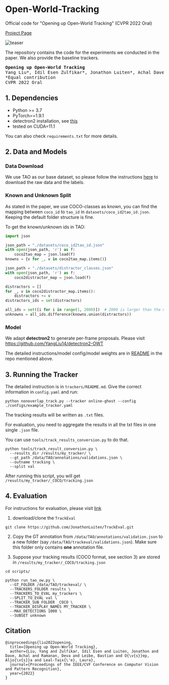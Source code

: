 # Open-World-Tracking
Official code for "Opening up Open-World Tracking" (CVPR 2022 Oral) 

[Project Page](https://openworldtracking.github.io/)

![teaser](assets/teaser.png)


The repository contains the code for the experiments we conducted
in the paper. We also provide the baseline trackers.

<pre><b>Opening up Open-World Tracking</b>
Yang Liu*, Idil Esen Zulfikar*, Jonathon Luiten*, Achal Dave*, Deva Ramanan, Bastian Leibe, Aljoša Ošep, Laura Leal-Taixé
<t><t>*Equal contribution
CVPR 2022 Oral</pre>

## 1. Dependencies
- Python >= 3.7
- PyTorch==1.9.1
- detectron2 installation, see [this](https://github.com/YangLiu14/detectron2-OWT)
- tested on CUDA=11.1

You can also check `requirements.txt` for more details.


## 2. Data and Models

### Data Download
We use TAO as our base dataset, so please follow the instructions [here](https://motchallenge.net/tao_download.php) 
to download the raw data and the labels.

### Known and Unknown Split
As stated in the paper, we use COCO-classes as known, you can find the mapping between
`coco_id` to `tao_id` in `datasets/coco_id2tao_id.json`.
Keeping the default folder structure is fine.



To get the known/unknown ids in TAO:
```python
import json

json_path = "./datasets/coco_id2tao_id.json"
with open(json_path, 'r') as f:
    coco2tao_map = json.load(f)
knowns = {v for _, v in coco2tao_map.items()}

json_path = "./datasets/distractor_classes.json"
with open(json_path, 'r') as f:
    coco2distractor_map = json.load(f)

distractors = []
for _, v in coco2distractor_map.items():
    distractors += v
distractors_ids = set(distractors)

all_ids = set([i for i in range(1, 2000)])  # 2000 is larger than the max category id in TAO-OW.
unknowns = all_ids.difference(knowns.union(distractors))
```

### Model
We adapt **detectron2** to generate per-frame proposals.
Please visit https://github.com/YangLiu14/detectron2-OWT

The detailed instructions/model config/model weights are in 
[README](https://github.com/YangLiu14/detectron2-OWT/blob/master/README.md) 
in the repo mentioned above.

## 3. Running the Tracker
The detailed instruction is in `trackers/README.md`.
Give the correct information in `config.yaml` and run:
```
python nonoverlap_track.py --tracker online-ghost --config ./configs/example_tracker.yaml
```
The tracking results will be written as `.txt` files.

For evaluation, you need to aggregate the results in all the txt files in 
one single `.json` file.

You can use `tools/track_results_conversion.py` to do that.
```shell
python tools/track_result_conversion.py \
  --results_dir /results/my_tracker/ \
  --gt_path /data/TAO/annotations/validations.json \
  --outname tracking \
  --split val
```

After running this script, you will get `/results/my_tracker/_COCO/tracking.json`


## 4. Evaluation
For instructions for evaluation, please visit [link](https://github.com/JonathonLuiten/TrackEval/blob/master/docs/OpenWorldTracking-Official/Readme.md)

1. download/clone the `TrackEval` 
```
git clone https://github.com/JonathonLuiten/TrackEval.git
```
2. Copy the GT annotation from `/data/TAO/annotations/validation.json` to a new folder (say `/data/TAO/trackeval/validations.json`).
Make sure this folder only contains **one** annotation file.

3. Suppose your tracking results (COCO format, see section 3) are stored in `/results/my_tracker/_COCO/tracking.json`
```shell
cd scripts/

python run_tao_ow.py \
  --GT_FOLDER /data/TAO/trackeval/ \
  --TRACKERS_FOLDER results \
  --TRACKERS_TO_EVAL my_trackers \
  --SPLIT_TO_EVAL val \
  --TRACKER_SUB_FOLDER _COCO \
  --TRACKER_DISPLAY_NAMES MY_TRACKER \
  --MAX_DETECTIONS 1000 \
  --SUBSET unknown
```


## Citation
```
@inproceedings{liu2022opening,
  title={Opening up Open-World Tracking},
  author={Liu, Yang and Zulfikar, Idil Esen and Luiten, Jonathon and Dave, Achal and Ramanan, Deva and Leibe, Bastian and O{\v{s}}ep, Aljo{\v{s}}a and Leal-Taix{\'e}, Laura},
  journal={Proceedings of the IEEE/CVF Conference on Computer Vision and Pattern Recognition},
  year={2022}
}
```